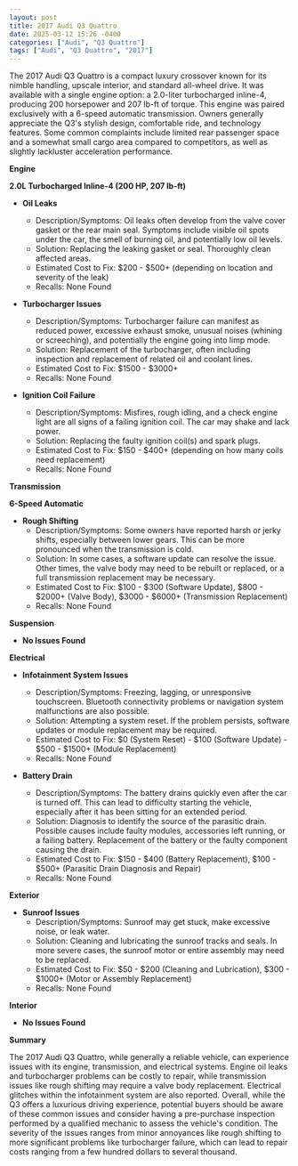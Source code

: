 ```yaml
---
layout: post
title: 2017 Audi Q3 Quattro
date: 2025-03-12 15:26 -0400
categories: ["Audi", "Q3 Quattro"]
tags: ["Audi", "Q3 Quattro", "2017"]
---
```

The 2017 Audi Q3 Quattro is a compact luxury crossover known for its nimble handling, upscale interior, and standard all-wheel drive. It was available with a single engine option: a 2.0-liter turbocharged inline-4, producing 200 horsepower and 207 lb-ft of torque. This engine was paired exclusively with a 6-speed automatic transmission. Owners generally appreciate the Q3's stylish design, comfortable ride, and technology features. Some common complaints include limited rear passenger space and a somewhat small cargo area compared to competitors, as well as slightly lackluster acceleration performance.

**Engine**

**2.0L Turbocharged Inline-4 (200 HP, 207 lb-ft)**

*   **Oil Leaks**
    *   Description/Symptoms: Oil leaks often develop from the valve cover gasket or the rear main seal. Symptoms include visible oil spots under the car, the smell of burning oil, and potentially low oil levels.
    *   Solution: Replacing the leaking gasket or seal. Thoroughly clean affected areas.
    *   Estimated Cost to Fix: $200 - $500+ (depending on location and severity of the leak)
    *   Recalls: None Found

*   **Turbocharger Issues**
    *   Description/Symptoms: Turbocharger failure can manifest as reduced power, excessive exhaust smoke, unusual noises (whining or screeching), and potentially the engine going into limp mode.
    *   Solution: Replacement of the turbocharger, often including inspection and replacement of related oil and coolant lines.
    *   Estimated Cost to Fix: $1500 - $3000+
    *   Recalls: None Found

*   **Ignition Coil Failure**
    *   Description/Symptoms: Misfires, rough idling, and a check engine light are all signs of a failing ignition coil. The car may shake and lack power.
    *   Solution: Replacing the faulty ignition coil(s) and spark plugs.
    *   Estimated Cost to Fix: $150 - $400+ (depending on how many coils need replacement)
    *   Recalls: None Found

**Transmission**

**6-Speed Automatic**

*   **Rough Shifting**
    *   Description/Symptoms: Some owners have reported harsh or jerky shifts, especially between lower gears. This can be more pronounced when the transmission is cold.
    *   Solution: In some cases, a software update can resolve the issue. Other times, the valve body may need to be rebuilt or replaced, or a full transmission replacement may be necessary.
    *   Estimated Cost to Fix: $100 - $300 (Software Update), $800 - $2000+ (Valve Body), $3000 - $6000+ (Transmission Replacement)
    *   Recalls: None Found

**Suspension**

*   **No Issues Found**

**Electrical**

*   **Infotainment System Issues**
    *   Description/Symptoms: Freezing, lagging, or unresponsive touchscreen. Bluetooth connectivity problems or navigation system malfunctions are also possible.
    *   Solution: Attempting a system reset. If the problem persists, software updates or module replacement may be required.
    *   Estimated Cost to Fix: $0 (System Reset) - $100 (Software Update) - $500 - $1500+ (Module Replacement)
    *   Recalls: None Found

*   **Battery Drain**
    *   Description/Symptoms: The battery drains quickly even after the car is turned off. This can lead to difficulty starting the vehicle, especially after it has been sitting for an extended period.
    *   Solution: Diagnosis to identify the source of the parasitic drain. Possible causes include faulty modules, accessories left running, or a failing battery. Replacement of the battery or the faulty component causing the drain.
    *   Estimated Cost to Fix: $150 - $400 (Battery Replacement), $100 - $500+ (Parasitic Drain Diagnosis and Repair)
    *   Recalls: None Found

**Exterior**

*   **Sunroof Issues**
    *   Description/Symptoms: Sunroof may get stuck, make excessive noise, or leak water.
    *   Solution: Cleaning and lubricating the sunroof tracks and seals. In more severe cases, the sunroof motor or entire assembly may need to be replaced.
    *   Estimated Cost to Fix: $50 - $200 (Cleaning and Lubrication), $300 - $1000+ (Motor or Assembly Replacement)
    *   Recalls: None Found

**Interior**

*   **No Issues Found**

**Summary**

The 2017 Audi Q3 Quattro, while generally a reliable vehicle, can experience issues with its engine, transmission, and electrical systems. Engine oil leaks and turbocharger problems can be costly to repair, while transmission issues like rough shifting may require a valve body replacement. Electrical glitches within the infotainment system are also reported. Overall, while the Q3 offers a luxurious driving experience, potential buyers should be aware of these common issues and consider having a pre-purchase inspection performed by a qualified mechanic to assess the vehicle's condition. The severity of the issues ranges from minor annoyances like rough shifting to more significant problems like turbocharger failure, which can lead to repair costs ranging from a few hundred dollars to several thousand.

